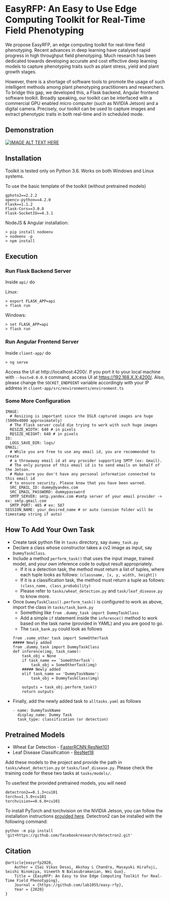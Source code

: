 # EasyRFP: An Easy to Use Edge Computing Toolkit for Real-Time Field Phenotyping
We propose EasyRFP, an edge computing toolkit for real-time field phenotyping. Recent advances in deep learning have catalysed rapid progress in high throughput field phenotyping. Much research has been dedicated towards developing accurate and cost effective deep learning models to capture phenotyping traits such as plant stress, yield and plant growth stages. 

However, there is a shortage of software tools to promote the usage of such intelligent methods among plant phenotyping practitioners and researchers. To bridge this gap, we developed this, a Flask backend, Angular frontend software toolkit. Broadly speaking, our toolkit can be interfaced with a commercial GPU enabled micro computer (such as NVIDIA Jetson) and a digital camera. Precisely, our toolkit can be used to capture images and extract phenotypic traits in both real-time and in scheduled mode.

## Demonstration
[![IMAGE ALT TEXT HERE](https://img.youtube.com/vi/oAGbpVgPE6U/0.jpg)](https://www.youtube.com/watch?v=oAGbpVgPE6U)

## Installation
Toolkit is tested only on Python 3.6. Works on both Windows and Linux systems.  

To use the basic template of the toolkit (without pretrained models)
```
gphoto2==2.2.2
opencv-python==4.2.0
Flask==1.1.2
Flask-Cors==3.0.8
Flask-SocketIO==4.3.1
```

NodeJS & Angular installation:
```
> pip install nodeenv
> nodeenv -p
> npm install
```

## Execution

### Run Flask Backend Server 
Inside `api/` do

Linux:
```
> export FLASK_APP=api
> flask run
```

Windows:
```
> set FLASK_APP=api
> flask run
```

### Run Angular Frontend Server
Inside `client-app/` do
```
> ng serve
```

Access the UI at http://localhost:4200/. If you port it to your local machine with `--host=0.0.0.0` command, access UI at https://192.168.X.X:4200/. Also, please change the `SOCKET_ENDPOINT` variable accordingly with your IP address in `client-app/src/environments/environment.ts` 

### Some More Configuration

```
IMAGE:
  # Resizing is important since the DSLR captured images are huge (5000x4000 approximately) 
  # The Flask server could die trying to work with such huge images
  RESIZE_WIDTH: 640 # in pixels
  RESIZE_HEIGHT: 640 # in pixels
IO:
  LOGS_SAVE_DIR: logs/
EMAIL:
  # While you are free to use any email id, you are recommended to create
  # a throwaway email id at any provider supporting SMTP (ex: Gmail).
  # The only purpose of this email id is to send emails on behalf of the Jetson.
  # Make sure you don't have any personal information connected to this email id
  # to ensure security. Please know that you have been warned.
  SRC_EMAIL_ID: dummy@yandex.com
  SRC_EMAIL_PASSWORD: dummypassword
  SMTP_SERVER: smtp.yandex.com #smtp server of your email provider -> ex: smtp.gmail.com
  SMTP_PORT: 465 # ex: 587
SESSION_NAME: your_desired_name # or auto (session folder will be timestamp string if auto) 
```

## How To Add Your Own Task

* Create task python file in `tasks` directory, say `dummy_task.py`
* Declare a class whose constructor takes a cv2 image as input, say `DummyTaskClass`.
* Include a method `perform_task()` that uses the input image, trained model, and _your own_ inference code to output result appropriately. 
    * If it is a detection task, the method must return a list of tuples, where each tuple looks as follows: `(classname, [x, y, width, height])`
    * If it is a classification task, the method must return a tuple as follows: `(class_name, class_probability)`
    * Please refer to `tasks/wheat_detection.py` and `task/leaf_disease.py` to know more.
* Once `DummyTaskClass().perform_task()` is configured to work as above, import the class in `tasks/task_bank.py`
    * Something like `from .dummy_task import DummyTaskClass`
    * Add a simple `if` statement inside the `inference()` method to work based on the task name (provided in YAML) and you are good to go. 
    * The `task_bank.py` could look as follows
    ``` 
    from .some_other_task import SomeOtherTask
    ##### Newly added 
    from .dummy_task import DummyTaskClass
    def inference(img, task_name):
        task_obj = None
        if task_name == `SomeOtherTask`:
            task_obj = SomeOtherTask(img)
        ##### Newly added
        elif task_name == 'DummyTaskName':
            task_obj = DummyTaskClass(img)
        
        outputs = task_obj.perform_task()
        return outputs
    ```
* Finally, add the newly added task to `alltasks.yaml` as follows
    ```
    - name: DummyTaskName
      display_name: Dummy Task
      task_type: classification (or detection)
    ```

## Pretrained Models 

* Wheat Ear Detection - [FasterRCNN ResNet101](https://www.google.com/url?q=https://www.dropbox.com/s/74hvt7ykzg42tg7/wheat_head_frcnn.pth?dl%3D0&sa=D&source=hangouts&ust=1592644895243000&usg=AFQjCNHaJ6uUhi1fmsskQy-gN2vz93RB1A)
* Leaf Disease Classification - [ResNet18](https://www.google.com/url?q=https://www.dropbox.com/s/8kzeyeopz8t5tpk/leaf_stress_resnet50.pth?dl%3D0&sa=D&source=hangouts&ust=1592644882326000&usg=AFQjCNFSeyA11V5HKlJHj72VvP4rdieY_g)

Add these models to the project and provide the path in `tasks/wheat_detection.py` or `tasks/leaf_disease.py`. Please check the training code for these two tasks at `tasks/models/`.


To use/test the provided pretrained models, you will need
```
detectron2==0.1.3+cu101
torch==1.5.0+cu101
torchvision==0.6.0+cu101
```

To install PyTorch and torchvision on the NVIDIA Jetson, you can follow the installation instructions [provided here](https://forums.developer.nvidia.com/t/pytorch-for-jetson-nano-version-1-6-0-now-available/72048). Detectron2 can be installed with the following command:
```
python -m pip install 'git+https://github.com/facebookresearch/detectron2.git'
```

## Citation
```
@article{easyrfp2020,
    Author = {Sai Vikas Desai, Akshay L Chandra, Masayuki Hirafuji, Seishi Ninomiya, Vineeth N Balasubramanian, Wei Guo},
    Title = {EasyRFP: An Easy to Use Edge Computing Toolkit for Real-Time Field Phenotyping},
    Journal = {https://github.com/lab1055/easy-rfp},
    Year = {2020}
}
```